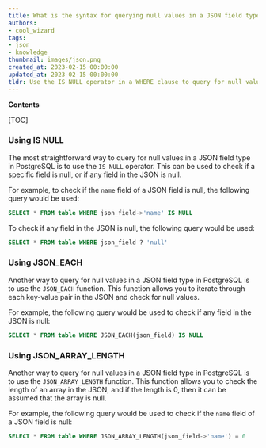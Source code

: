 ```yaml
---
title: What is the syntax for querying null values in a JSON field type in postgresql?
authors:
- cool_wizard
tags:
- json
- knowledge
thumbnail: images/json.png
created_at: 2023-02-15 00:00:00
updated_at: 2023-02-15 00:00:00
tldr: Use the IS NULL operator in a WHERE clause to query for null values in a JSON field type in PostgreSQL.
---
```


**Contents**

[TOC]

### Using IS NULL

The most straightforward way to query for null values in a JSON field type in PostgreSQL is to use the `IS NULL` operator. This can be used to check if a specific field is null, or if any field in the JSON is null.

For example, to check if the `name` field of a JSON field is null, the following query would be used:

```sql
SELECT * FROM table WHERE json_field->'name' IS NULL
```

To check if any field in the JSON is null, the following query would be used:

```sql
SELECT * FROM table WHERE json_field ? 'null'
```

### Using JSON_EACH

Another way to query for null values in a JSON field type in PostgreSQL is to use the `JSON_EACH` function. This function allows you to iterate through each key-value pair in the JSON and check for null values.

For example, the following query would be used to check if any field in the JSON is null:

```sql
SELECT * FROM table WHERE JSON_EACH(json_field) IS NULL
```

### Using JSON_ARRAY_LENGTH

Another way to query for null values in a JSON field type in PostgreSQL is to use the `JSON_ARRAY_LENGTH` function. This function allows you to check the length of an array in the JSON, and if the length is 0, then it can be assumed that the array is null.

For example, the following query would be used to check if the `name` field of a JSON field is null:

```sql
SELECT * FROM table WHERE JSON_ARRAY_LENGTH(json_field->'name') = 0
```
